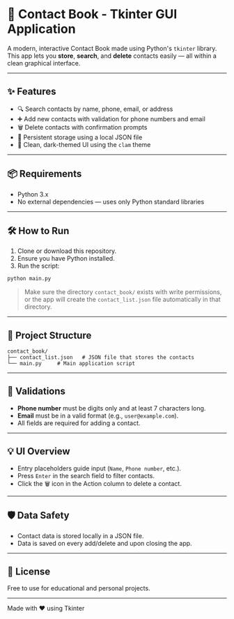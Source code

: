 # 📒 Contact Book - Tkinter GUI Application

A modern, interactive Contact Book made using Python's `tkinter` library.  
This app lets you **store**, **search**, and **delete** contacts easily — all within a clean graphical interface.

---

## ✨ Features

- 🔍 Search contacts by name, phone, email, or address
- ➕ Add new contacts with validation for phone numbers and email
- 🗑 Delete contacts with confirmation prompts
- 📁 Persistent storage using a local JSON file
- 🎨 Clean, dark-themed UI using the `clam` theme

---

## 📦 Requirements

- Python 3.x
- No external dependencies — uses only Python standard libraries

---

## 🛠 How to Run

1. Clone or download this repository.
2. Ensure you have Python installed.
3. Run the script:

```bash
python main.py
```

> Make sure the directory `contact_book/` exists with write permissions, or the app will create the `contact_list.json` file automatically in that directory.

---

## 📁 Project Structure

```
contact_book/
├── contact_list.json   # JSON file that stores the contacts
└── main.py     # Main application script
```

---

## 🧠 Validations

- **Phone number** must be digits only and at least 7 characters long.
- **Email** must be in a valid format (e.g., `user@example.com`).
- All fields are required for adding a contact.

---

## 💡 UI Overview

- Entry placeholders guide input (`Name`, `Phone number`, etc.).
- Press `Enter` in the search field to filter contacts.
- Click the 🗑 icon in the Action column to delete a contact.

---

## 🛡️ Data Safety

- Contact data is stored locally in a JSON file.
- Data is saved on every add/delete and upon closing the app.

---

## 📄 License

Free to use for educational and personal projects.

---

Made with ❤️ using Tkinter
